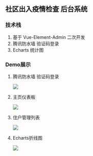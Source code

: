## 社区出入疫情检查 后台系统



### 技术栈

1. 基于 Vue-Element-Admin 二次开发
2. 腾讯防水墙 验证码登录
3. Echarts 统计图



### Demo展示

1. 腾讯防水墙 验证码登录

   <img src="https://raw.githubusercontent.com/Zimomo333/covid-19_AccessControlSystem_frontEnd/master/picture/login.png" />

2. 主页仪表板

   <img src="https://raw.githubusercontent.com/Zimomo333/covid-19_AccessControlSystem_frontEnd/master/picture/index.png" />

3. 住户管理列表

   <img src="https://raw.githubusercontent.com/Zimomo333/covid-19_AccessControlSystem_frontEnd/master/picture/list.png" />

4. Echarts折线图

   <img src="https://raw.githubusercontent.com/Zimomo333/covid-19_AccessControlSystem_frontEnd/master/picture/analysis.png" />